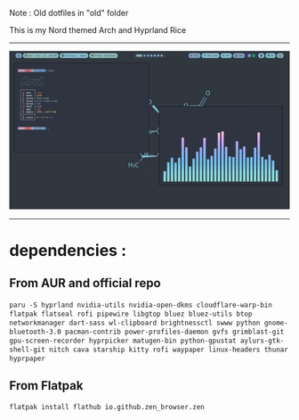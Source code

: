Note : Old dotfiles in "old" folder

This is my Nord themed Arch and Hyprland Rice

---

![Screenshot](https://github.com/Natssh7/hyprfiles/blob/main/asset/Nord_Rice.png)

---

# dependencies :

## From AUR and official repo

```
paru -S hyprland nvidia-utils nvidia-open-dkms cloudflare-warp-bin flatpak flatseal rofi pipewire libgtop bluez bluez-utils btop networkmanager dart-sass wl-clipboard brightnessctl swww python gnome-bluetooth-3.0 pacman-contrib power-profiles-daemon gvfs grimblast-git gpu-screen-recorder hyprpicker matugen-bin python-gpustat aylurs-gtk-shell-git nitch cava starship kitty rofi waypaper linux-headers thunar hyprpaper
```

## From Flatpak

```
flatpak install flathub io.github.zen_browser.zen
```
